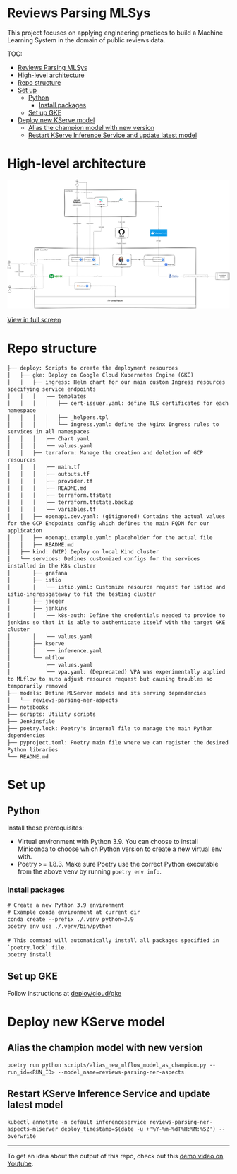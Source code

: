 # Reviews Parsing MLSys

This project focuses on applying engineering practices to build a Machine Learning System in the domain of public reviews data.

TOC:
- [Reviews Parsing MLSys](#reviews-parsing-mlsys)
- [High-level architecture](#high-level-architecture)
- [Repo structure](#repo-structure)
- [Set up](#set-up)
  - [Python](#python)
    - [Install packages](#install-packages)
  - [Set up GKE](#set-up-gke)
- [Deploy new KServe model](#deploy-new-kserve-model)
  - [Alias the champion model with new version](#alias-the-champion-model-with-new-version)
  - [Restart KServe Inference Service and update latest model](#restart-kserve-inference-service-and-update-latest-model)

# High-level architecture

![Architecture Diagram](static/RPMLS%20Architecture%20v1.drawio.svg)

[View in full screen](https://bit.ly/rpmls-architecture)

# Repo structure
```
├── deploy: Scripts to create the deployment resources
│   ├── gke: Deploy on Google Cloud Kubernetes Engine (GKE)
│   │   ├── ingress: Helm chart for our main custom Ingress resources specifying service endpoints
│   │   │   ├── templates
│   │   │   │   ├── cert-issuer.yaml: define TLS certificates for each namespace
│   │   │   │   ├── _helpers.tpl
│   │   │   │   └── ingress.yaml: define the Nginx Ingress rules to services in all namespaces
│   │   │   ├── Chart.yaml
│   │   │   └── values.yaml
│   │   ├── terraform: Manage the creation and deletion of GCP resources
│   │   │   ├── main.tf
│   │   │   ├── outputs.tf
│   │   │   ├── provider.tf
│   │   │   ├── README.md
│   │   │   ├── terraform.tfstate
│   │   │   ├── terraform.tfstate.backup
│   │   │   └── variables.tf
│   │   ├── openapi.dev.yaml: (gitignored) Contains the actual values for the GCP Endpoints config which defines the main FQDN for our application
│   │   ├── openapi.example.yaml: placeholder for the actual file
│   │   ├── README.md
│   ├── kind: (WIP) Deploy on local Kind cluster
│   └── services: Defines customized configs for the services installed in the K8s cluster
│       ├── grafana
│       ├── istio
│       │   └── istio.yaml: Customize resource request for istiod and istio-ingressgateway to fit the testing cluster
│       ├── jaeger
│       ├── jenkins
│       │   ├── k8s-auth: Define the credentials needed to provide to jenkins so that it is able to authenticate itself with the target GKE cluster
│       │   └── values.yaml
│       ├── kserve
│       │   └── inference.yaml
│       └── mlflow
│           ├── values.yaml
│           └── vpa.yaml: (Deprecated) VPA was experimentally applied to MLflow to auto adjust resource request but causing troubles so temporarily removed
├── models: Define MLServer models and its serving dependencies
│   └── reviews-parsing-ner-aspects
├── notebooks
├── scripts: Utility scripts
├── Jenkinsfile
├── poetry.lock: Poetry's internal file to manage the main Python dependencies
├── pyproject.toml: Poetry main file where we can register the desired Python libraries
└── README.md
```

# Set up

## Python

Install these prerequisites:
- Virtual environment with Python 3.9. You can choose to install Miniconda to choose which Python version to create a new virtual env with.
- Poetry >= 1.8.3. Make sure Poetry use the correct Python executable from the above venv by running `poetry env info`.

### Install packages

```
# Create a new Python 3.9 environment
# Example conda environment at current dir
conda create --prefix ./.venv python=3.9
poetry env use ./.venv/bin/python

# This command will automatically install all packages specified in `poetry.lock` file.
poetry install
```

## Set up GKE
Follow instructions at [deploy/cloud/gke](deploy/cloud/gke/README.md)

# Deploy new KServe model
## Alias the champion model with new version
```
poetry run python scripts/alias_new_mlflow_model_as_champion.py --run_id=<RUN_ID> --model_name=reviews-parsing-ner-aspects
```

## Restart KServe Inference Service and update latest model
```
kubectl annotate -n default inferenceservice reviews-parsing-ner-aspects-mlserver deploy_timestamp=$(date -u +'%Y-%m-%dT%H:%M:%SZ') --overwrite
```

---
To get an idea about the output of this repo, check out this [demo video on Youtube](https://www.youtube.com/watch?v=O-8_Q1GgJpM).
